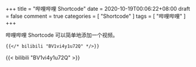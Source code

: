 +++
title = "哔哩哔哩 Shortcode"
date = 2020-10-19T00:06:22+08:00
draft = false
comment = true
categories = [
  "Shortcode"
]
tags = [
  "哔哩哔哩"
]
+++

哔哩哔哩 Shortcode 可以简单地添加一个视频。

<!--more-->

```markdown
{{</* bilibili "BV1vi4y1u72Q" */>}}
```

{{< bilibili "BV1vi4y1u72Q" >}}

